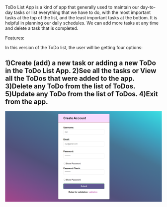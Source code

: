 ToDo List App is a kind of app that generally used to maintain our day-to-day tasks or list everything that we have to do, with the most important tasks at the top of the list, and the least important tasks at the bottom. It is helpful in planning our daily schedules. We can add more tasks at any time and delete a task that is completed. 

Features:

In this version of the ToDo list, the user will be getting four options:

1)Create (add) a new task or adding a new ToDo in the ToDo List App.
2)See all the tasks or View all the ToDos that were added to the app.
3)Delete any ToDo from the list of ToDos.
5)Update any ToDo from the list of ToDos.
4)Exit from the app.
----------------------------------------------------------------------------------------













![logo](https://github.com/prajinpatil42/Login-Validation/blob/main/screenshots/1.png)
